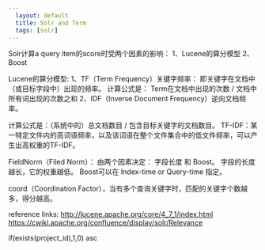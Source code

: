 ```yaml
---
  layout: default
  title: Solr and Term
  tags: [solr]
---
```


Solr计算a query item的score时受两个因素的影响：
1、Lucene的算分模型
2、Boost


Lucene的算分模型: 
1、TF（Term Frequency）关键字频率： 即关键字在文档中（或目标字段中）出现的频率。
计算公式是： Term在文档中出现的次数 / 文档中所有词出现的次数之和
2、IDF（Inverse Document Frequency）逆向文档频率。

计算公式是：（系统中的）总文档数目 / 包含目标关键字的文档数目。
TF-IDF：某一特定文件内的高词语频率，以及该词语在整个文件集合中的低文件频率，可以产生出高权重的TF-IDF。

FieldNorm（Filed Norm）： 由两个因素决定： 字段长度 和 Boost。 字段的长度越长，它的权重越低。
Boost可以在 Index-time or Query-time 指定。

coord（Coordination Factor），当有多个查询关键字时，匹配的关键字个数越多，得分越高。



reference links:
http://lucene.apache.org/core/4_7_1/index.html
https://cwiki.apache.org/confluence/display/solr/Relevance


if(exists(project_id),1,0) asc